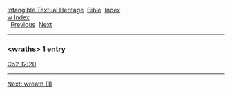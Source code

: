 [Intangible Textual Heritage](../../index)  [Bible](../index) 
[Index](index)   
[w Index](_w_)  
  [Previous](c12622)  [Next](c12624) 

------------------------------------------------------------------------

### &lt;wraths&gt; 1 entry

[Co2 12:20](../kjv/co2012.htm#020)  

------------------------------------------------------------------------

[Next: wreath (1)](c12624)
